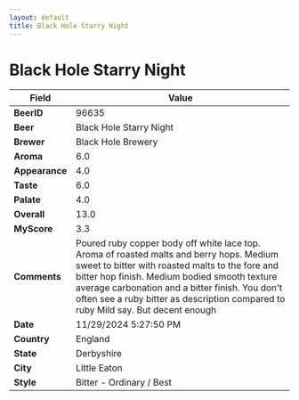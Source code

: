```yaml
---
layout: default
title: Black Hole Starry Night
---
```


# Black Hole Starry Night

| Field         | Value     |
|---------------|-----------|
| **BeerID** | 96635 |
| **Beer** | Black Hole Starry Night |
| **Brewer** | Black Hole Brewery |
| **Aroma** | 6.0 |
| **Appearance** | 4.0 |
| **Taste** | 6.0 |
| **Palate** | 4.0 |
| **Overall** | 13.0 |
| **MyScore** | 3.3 |
| **Comments** | Poured ruby copper body off white lace top.  Aroma of roasted malts and berry hops.  Medium sweet to bitter with roasted malts to the fore and bitter hop finish. Medium bodied smooth texture average carbonation and a bitter finish.  You don't often see a ruby bitter as description compared to ruby Mild say. But decent enough  |
| **Date** | 11/29/2024 5:27:50 PM |
| **Country** | England |
| **State** | Derbyshire |
| **City** | Little Eaton |
| **Style** | Bitter - Ordinary / Best |
